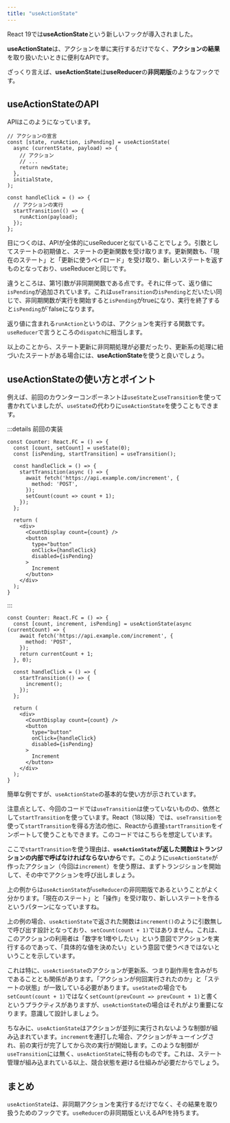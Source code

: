 ```yaml
---
title: "useActionState"
---
```


React 19では**useActionState**という新しいフックが導入されました。

**useActionState**は、アクションを単に実行するだけでなく、**アクションの結果**を取り扱いたいときに便利なAPIです。

ざっくり言えば、**useActionState**は**useReducer**の**非同期版**のようなフックです。

## useActionStateのAPI

APIはこのようになっています。

```tsx:useActionStateのAPI
// アクションの宣言
const [state, runAction, isPending] = useActionState(
  async (currentState, payload) => {
    // アクション
    // ...
    return newState;
  },
  initialState,
);

const handleClick = () => {
  // アクションの実行
  startTransition(() => {
    runAction(payload);
  });
};
```

目につくのは、APIが全体的にuseReducerと似ていることでしょう。引数としてステートの初期値と、ステートの更新関数を受け取ります。更新関数も、「現在のステート」と「更新に使うペイロード」を受け取り、新しいステートを返すものとなっており、useReducerと同じです。

違うところは、第1引数が非同期関数である点です。それに伴って、返り値に`isPending`が追加されています。これは`useTransition`の`isPending`とだいたい同じで、非同期関数が実行を開始すると`isPending`がtrueになり、実行を終了すると`isPending`が`falseになります。

返り値に含まれる`runAction`というのは、アクションを実行する関数です。`useReducer`で言うところの`dispatch`に相当します。

以上のことから、ステート更新に非同期処理が必要だったり、更新系の処理に紐づいたステートがある場合には、**useActionState**を使うと良いでしょう。

## useActionStateの使い方とポイント

例えば、前回のカウンターコンポーネントは`useState`と`useTransition`を使って書かれていましたが、`useState`の代わりに`useActionState`を使うこともできます。

:::details 前回の実装

```tsx
const Counter: React.FC = () => {
  const [count, setCount] = useState(0);
  const [isPending, startTransition] = useTransition();

  const handleClick = () => {
    startTransition(async () => {
      await fetch('https://api.example.com/increment', {
        method: 'POST',
      });
      setCount(count => count + 1);
    });
  };

  return (
    <div>
      <CountDisplay count={count} />
      <button
        type="button"
        onClick={handleClick}
        disabled={isPending}
      >
        Increment
      </button>
    </div>
  );
}
```

:::

```tsx:useActionStateを用いる実装
const Counter: React.FC = () => {
  const [count, increment, isPending] = useActionState(async (currentCount) => {
    await fetch('https://api.example.com/increment', {
      method: 'POST',
    });
    return currentCount + 1;
  }, 0);

  const handleClick = () => {
    startTransition(() => {
      increment();
    });
  };

  return (
    <div>
      <CountDisplay count={count} />
      <button
        type="button"
        onClick={handleClick}
        disabled={isPending}
      >
        Increment
      </button>
    </div>
  );
}
```

簡単な例ですが、`useActionState`の基本的な使い方が示されています。

注意点として、今回のコードでは`useTransition`は使っていないものの、依然として`startTransition`を使っています。React（18以降）では、`useTransition`を使って`startTransition`を得る方法の他に、Reactから直接`startTransition`をインポートして使うこともできます。このコードではこちらを想定しています。

ここで`startTransition`を使う理由は、**`useActionState`が返した関数はトランジションの内部で呼ばなければならないから**です。このように`useActionState`が作ったアクション（今回は`increment`）を使う際は、まずトランジションを開始して、その中でアクションを呼び出しましょう。

上の例からは`useActionState`が`useReducer`の非同期版であるということがよく分かります。「現在のステート」と「操作」を受け取り、新しいステートを作るというパターンになっていますね。

上の例の場合、`useActionState`で返された関数は`increment()`のように引数無しで呼び出す設計となっており、`setCount(count + 1)`ではありません。これは、このアクションの利用者は「数字を1増やしたい」という意図でアクションを実行するのであって、「具体的な値を決めたい」という意図で使うべきではないということを示しています。

これは特に、`useActionState`のアクションが更新系、つまり副作用を含みがちであることとも関係があります。「アクションが何回実行されたのか」と「ステートの状態」が一致している必要があります。`useState`の場合でも`setCount(count + 1)`ではなく`setCount(prevCount => prevCount + 1)`と書くというプラクティスがありますが、`useActionState`の場合はそれがより重要になります。意識して設計しましょう。

ちなみに、`useActionState`はアクションが並列に実行されないような制御が組み込まれています。`increment`を連打した場合、アクションがキューイングされ、前の実行が完了してから次の実行が開始します。このような制御が`useTransition`には無く、`useActionState`に特有のものです。これは、ステート管理が組み込まれている以上、競合状態を避ける仕組みが必要だからでしょう。

## まとめ

`useActionState`は、非同期アクションを実行するだけでなく、その結果を取り扱うためのフックです。`useReducer`の非同期版といえるAPIを持ちます。